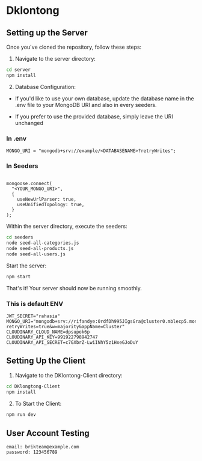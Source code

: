 # Dklontong

## Setting up the Server

Once you've cloned the repository, follow these steps:

1. Navigate to the server directory:

```bash
cd server
npm install
```

2. Database Configuration:

- If you'd like to use your own database, update the database name in the .env file to your MongoDB URI and also in every seeders.

- If you prefer to use the provided database, simply leave the URI unchanged

### In .env

```text
MONGO_URI = "mongodb+srv://example/<DATABASENAME>?retryWrites";
```

### In Seeders

```text

mongoose.connect(
  "<YOUR_MONGO_URI>",
  {
    useNewUrlParser: true,
    useUnifiedTopology: true,
  }
);
```

Within the server directory, execute the seeders:

```bash
cd seeders
node seed-all-categories.js
node seed-all-products.js
node seed-all-users.js
```

Start the server:

```bash
npm start
```

That's it! Your server should now be running smoothly.

### This is default ENV

```env
JWT_SECRET="rahasia"
MONGO_URI="mongodb+srv://rifandye:0rdfDh995JIgsGra@cluster0.mblecp5.mongodb.net/DKlontong_DB?retryWrites=true&w=majority&appName=Cluster"
CLOUDINARY_CLOUD_NAME=dpsupok6p
CLOUDINARY_API_KEY=991922798942747
CLOUDINARY_API_SECRET=c7GXbrZ-LwiINhY5z1HxeGJoDuY
```

## Setting Up the Client

1. Navigate to the DKlontong-Client directory:

```bash
cd DKlongtong-Client
npm install
```

2. To Start the Client:

```bash
npm run dev
```

## User Account Testing

```text
email: brikteam@example.com
password: 123456789

```
